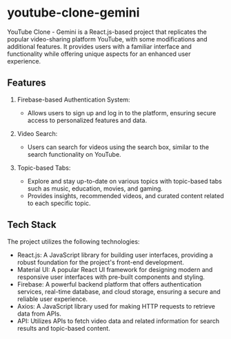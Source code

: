 # youtube-clone-gemini

YouTube Clone - Gemini is a React.js-based project that replicates the popular video-sharing platform YouTube, with some modifications and additional features. It provides users with a familiar interface and functionality while offering unique aspects for an enhanced user experience.

## Features

1. Firebase-based Authentication System:
   - Allows users to sign up and log in to the platform, ensuring secure access to personalized features and data.

2. Video Search:
   - Users can search for videos using the search box, similar to the search functionality on YouTube.
   
3. Topic-based Tabs:
   - Explore and stay up-to-date on various topics with topic-based tabs such as music, education, movies, and gaming.
   - Provides insights, recommended videos, and curated content related to each specific topic.

## Tech Stack

The project utilizes the following technologies:

- React.js: A JavaScript library for building user interfaces, providing a robust foundation for the project's front-end development.
- Material UI: A popular React UI framework for designing modern and responsive user interfaces with pre-built components and styling.
- Firebase: A powerful backend platform that offers authentication services, real-time database, and cloud storage, ensuring a secure and reliable user experience.
- Axios: A JavaScript library used for making HTTP requests to retrieve data from APIs.
- API: Utilizes APIs to fetch video data and related information for search results and topic-based content.
